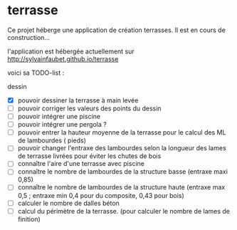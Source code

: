 # terrasse

Ce projet héberge une application de création terrasses.
Il est en cours de construction...

l'application est hébergée actuellement sur http://sylvainfaubet.github.io/terrasse

voici sa TODO-list :

dessin
* [x] pouvoir dessiner la terrasse à main levée
* [ ] pouvoir corriger les valeurs des points du dessin
* [ ] pouvoir intégrer une piscine
* [ ] pouvoir intégrer une pergola ?
* [ ] pouvoir entrer la hauteur moyenne de la terrasse pour le calcul des ML de lambourdes ( pieds)
* [ ] pouvoir changer l'entraxe des lambourdes selon la longueur des lames de terrasse livrées  pour éviter les chutes de bois
* [ ] connaître l'aire d'une terrasse avec piscine
* [ ] connaître le nombre de lambourdes de la structure basse (entraxe maxi 0,85)
* [ ] connaître le nombre de lambourdes de la structure haute (entraxe max 0,5 ; entraxe min 0,4 pour du composite, 0,43 pour bois)
* [ ] calculer le nombre de dalles béton
* [ ] calcul du périmètre de la terrasse. (pour calculer le nombre de lames de finition)

